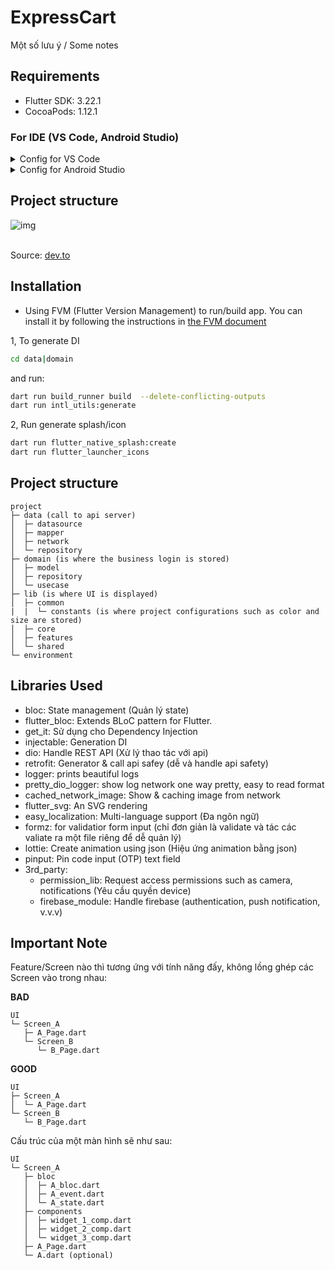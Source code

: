 # ExpressCart

Một số lưu ý / Some notes

## Requirements
- Flutter SDK: 3.22.1
- CocoaPods: 1.12.1

### For IDE (VS Code, Android Studio)

<details>
  <summary>Config for VS Code</summary>
  (.vscode/launch.json)

  
  ```json
  {
    "version": "0.2.0",
    "configurations": [
        {
            "name": "dev",
            "request": "launch",
            "type": "dart",
            "program": "lib/main_dev.dart",
            "args": [
                "--flavor",
                "dev"
            ]
        },
        {
            "name": "uat",
            "request": "launch",
            "type": "dart",
            "program": "lib/main_uat.dart",
            "args": [
                "--flavor",
                "uat"
            ]
        },
        {
            "name": "prod",
            "request": "launch",
            "type": "dart",
            "program": "lib/main_prod.dart",
            "args": [
                "--flavor",
                "live"
            ]
        }
    ]
}
  ```


  (.vscode/settings.json)

  ```json
  {
    "dart.flutterSdkPath": ".fvm/flutter_sdk",
    "search.exclude": {
        "**/.fvm": true
    },
    "files.watcherExclude": {
        "**/.fvm": true
    }
}
  ```
</details>


<details>
  <summary>Config for Android Studio</summary>

  - Updating...
</details>

## Project structure
![img](https://res.cloudinary.com/practicaldev/image/fetch/s--8Fs2hOeU--/c_limit%2Cf_auto%2Cfl_progressive%2Cq_auto%2Cw_800/https://dev-to-uploads.s3.amazonaws.com/uploads/articles/fqeiepngw5aeco73r3wx.png)

<br>Source: [dev.to](https://dev.to/marwamejri/flutter-clean-architecture-1-an-overview-project-structure-4bhf)

## Installation
- Using FVM (Flutter Version Management) to run/build app. You can install it by following the instructions in [the FVM document](https://fvm.app/docs/getting_started/installation)

1, To generate DI
```bash
cd data|domain
```
and run:
```bash
dart run build_runner build  --delete-conflicting-outputs
dart run intl_utils:generate
```

2, Run generate splash/icon
```bash
dart run flutter_native_splash:create
dart run flutter_launcher_icons
```


## Project structure

```
project
├─ data (call to api server)
│  ├─ datasource
│  ├─ mapper
│  ├─ network
│  └─ repository
├─ domain (is where the business login is stored)
│  ├─ model
│  ├─ repository
│  └─ usecase
├─ lib (is where UI is displayed)
│  ├─ common
|  |  └─ constants (is where project configurations such as color and size are stored)
│  ├─ core
│  ├─ features
│  └─ shared
└─ environment
```

## Libraries Used
- bloc: State management (Quản lý state)
- flutter_bloc: Extends BLoC pattern for Flutter.
- get_it: Sử dụng cho Dependency Injection
- injectable: Generation DI
- dio: Handle REST API (Xử lý thao tác với api)
- retrofit: Generator & call api safey (dễ và handle api safety)
- logger:  prints beautiful logs
- pretty_dio_logger: show log network one way pretty, easy to read format
- cached_network_image: Show & caching image from network
- flutter_svg: An SVG rendering
- easy_localization: Multi-language support (Đa ngôn ngữ)
- formz: for validatior form input (chỉ đơn giản là validate và tác các valiate ra một file riêng để dễ quản lý)
- lottie: Create animation using json (Hiệu ứng animation bằng json)
- pinput: Pin code input (OTP) text field
- 3rd_party:
  - permission_lib: Request access permissions such as camera, notifications (Yêu cầu quyền device)
  - firebase_module: Handle firebase (authentication, push notification, v.v.v)

## Important Note
Feature/Screen nào thì tương ứng với tính năng đấy, không lồng ghép các Screen vào trong nhau:

**BAD**
```
UI
└─ Screen_A
   ├─ A_Page.dart
   └─ Screen_B
      └─ B_Page.dart
```

**GOOD**
```
UI
├─ Screen_A
│  └─ A_Page.dart
└─ Screen_B
   └─ B_Page.dart
```

Cấu trúc của một màn hình sẽ như sau:
```
UI
└─ Screen_A
   ├─ bloc
   │  ├─ A_bloc.dart
   │  ├─ A_event.dart
   │  └─ A_state.dart
   ├─ components
   │  ├─ widget_1_comp.dart
   │  ├─ widget_2_comp.dart
   │  └─ widget_3_comp.dart
   ├─ A_Page.dart
   └─ A.dart (optional)
```
